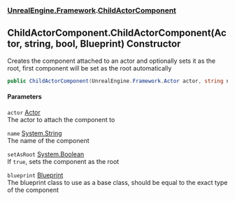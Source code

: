 ### [UnrealEngine.Framework](UnrealEngine_Framework.md 'UnrealEngine.Framework').[ChildActorComponent](ChildActorComponent.md 'UnrealEngine.Framework.ChildActorComponent')
## ChildActorComponent.ChildActorComponent(Actor, string, bool, Blueprint) Constructor
Creates the component attached to an actor and optionally sets it as the root, first component will be set as the root automatically  
```csharp
public ChildActorComponent(UnrealEngine.Framework.Actor actor, string name=null, bool setAsRoot=false, UnrealEngine.Framework.Blueprint blueprint=null);
```
#### Parameters
<a name='UnrealEngine_Framework_ChildActorComponent_ChildActorComponent(UnrealEngine_Framework_Actor_string_bool_UnrealEngine_Framework_Blueprint)_actor'></a>
`actor` [Actor](Actor.md 'UnrealEngine.Framework.Actor')  
The actor to attach the component to
  
<a name='UnrealEngine_Framework_ChildActorComponent_ChildActorComponent(UnrealEngine_Framework_Actor_string_bool_UnrealEngine_Framework_Blueprint)_name'></a>
`name` [System.String](https://docs.microsoft.com/en-us/dotnet/api/System.String 'System.String')  
The name of the component
  
<a name='UnrealEngine_Framework_ChildActorComponent_ChildActorComponent(UnrealEngine_Framework_Actor_string_bool_UnrealEngine_Framework_Blueprint)_setAsRoot'></a>
`setAsRoot` [System.Boolean](https://docs.microsoft.com/en-us/dotnet/api/System.Boolean 'System.Boolean')  
If `true`, sets the component as the root
  
<a name='UnrealEngine_Framework_ChildActorComponent_ChildActorComponent(UnrealEngine_Framework_Actor_string_bool_UnrealEngine_Framework_Blueprint)_blueprint'></a>
`blueprint` [Blueprint](Blueprint.md 'UnrealEngine.Framework.Blueprint')  
The blueprint class to use as a base class, should be equal to the exact type of the component
  
